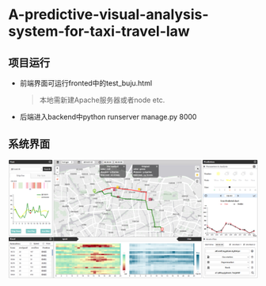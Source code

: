 # A-predictive-visual-analysis-system-for-taxi-travel-law
## 项目运行
* 前端界面可运行fronted中的test_buju.html
  > 本地需新建Apache服务器或者node etc.
* 后端进入backend中python runserver manage.py 8000
## 系统界面
![Image text](https://github.com/dongshixu/A-predictive-visual-analysis-system-for-taxi-travel-law/blob/master/img/system_interface.png)
